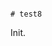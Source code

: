                                                                                                                                                                                                                                                                                                                                                                                                                                                                                                                                                                                                                                                                                 # test8

Init.
